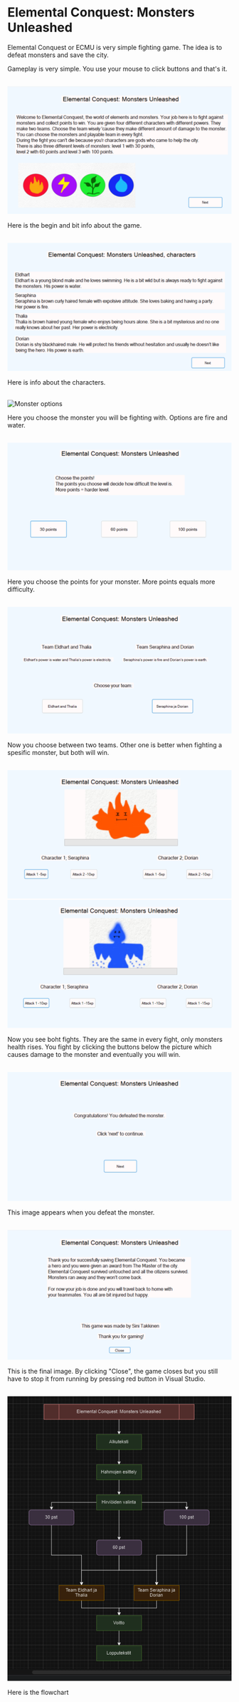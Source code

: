 <h1>Elemental Conquest: Monsters Unleashed</h1>
<p>Elemental Conquest or ECMU is very simple fighting game. The idea is to defeat monsters and save the city.</p>
<p>Gameplay is very simple. You use your mouse to click buttons and that's it.</p>
<br>
<img src="ECMU_kuva_aloitus.png" alt="The beginnin of the game">
<p>Here is the begin and bit info about the game.</p><br>

<img src="ECMU_kuva_hahmot.png" alt="Characters">
<p>Here is info about the characters.</p><br>

<img src="ECMU_kuva_hirviövalinta.png" alt="Monster options">
<p>Here you choose the monster you will be fighting with. Options are fire and water.</p><br>

<img src="ECMU_kuva_pistevalinta.png" alt="Choosing the amount of points for the monsters">
<p>Here you choose the points for your monster. More points equals more difficulty.</p><br>

<img src="ECMU_kuva_tiimivalinta.png" alt="Choosin team">
<p>Now you choose between two teams. Other one is better when fighting a spesific monster, but both will win.</p><br>

<img src="ECMU_kuva_taistelu_tuli.png" alt="Fighting fire monster">
<img src="ECMU_kuva_taistelu_vesi.png" alt="Fighting water monster">
<p>Now you see boht fights. They are the same in every fight, only monsters health rises. You fight by clicking the buttons below the picture which causes damage to the monster and eventually you will win.</p><br>

<img src="ECMU_kuva_voitto.png" alt="Win">
<p>This image appears when you defeat the monster.</p><br>

<img src="ECMU_kuva_lopputekstit.png" alt="Credits">
<p>This is the final image. By clicking "Close", the game closes but you still have to stop it from running by pressing red button in Visual Studio.</p><br>

<img src="ECMUVuokaavio.png" alt="Flowchart">
<p>Here is the flowchart</p>





